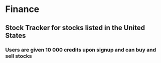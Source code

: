 # Finance
## Stock Tracker for stocks listed in the United States
### Users are given 10 000 credits upon signup and can buy and sell stocks

